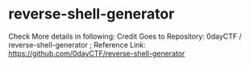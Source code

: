 # reverse-shell-generator
Check More details in following: Credit Goes to Repository: 0dayCTF / reverse-shell-generator ; Reference Link:  https://github.com/0dayCTF/reverse-shell-generator
